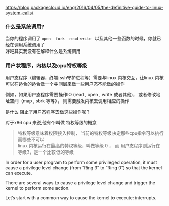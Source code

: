 https://blog.packagecloud.io/eng/2016/04/05/the-definitive-guide-to-linux-system-calls/
### 什么是系统调用?
当你的程序调用了 `open  fork  read write ` 以及其他一些函数的时候，你就已经在调用系统调用了  
好吧其实我没有在解释什么是系统调用

###  用户状程序，内核以及cpu特权等级
用户态程序（编辑器，终端 ssh守护进程等）需要与linux 内核交互，让linux 内核可以在适合的适合做一个中间层来做一些用户态不能做的操作

例如，如果用户态程序需要操作IO (read , open , write 或者其他)， 或者修改地址空间（map , sbrk 等等）， 则需要触发内核去调用相应的操作

是什么 阻止了用户态程序去做这些操作呢？

对于x86 cpu 来说,他有个叫做 特权等级的概念


> 特权等级意味着权限接入控制， 当前的特权等级决定那些cpu指令可以执行而哪些不可以  
>  linux 内核运行在最高的特权等级，叫做等级 0 ， 而 用户态程序则运行在等级3，是一个比较低的等级


In order for a user program to perform some privileged operation, it must cause a privilege level change (from “Ring 3” to “Ring 0”) so that the kernel can execute.

There are several ways to cause a privilege level change and trigger the kernel to perform some action.

Let’s start with a common way to cause the kernel to execute: interrupts.

